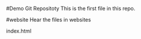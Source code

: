 #Demo Git Repositoty
This is the first file in this repo.

#website
Hear the files in websites

index.html



